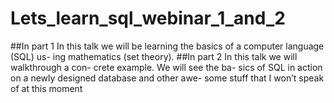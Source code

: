 # Lets_learn_sql_webinar_1_and_2
##In part 1
In this talk we will be learning the basics of a computer language (SQL) us- ing mathematics (set theory).
##In part 2
In this talk we will walkthrough a con- crete example. We will see the ba- sics of SQL in action on a newly designed database and other awe- some stuff that I won’t speak of at this moment
